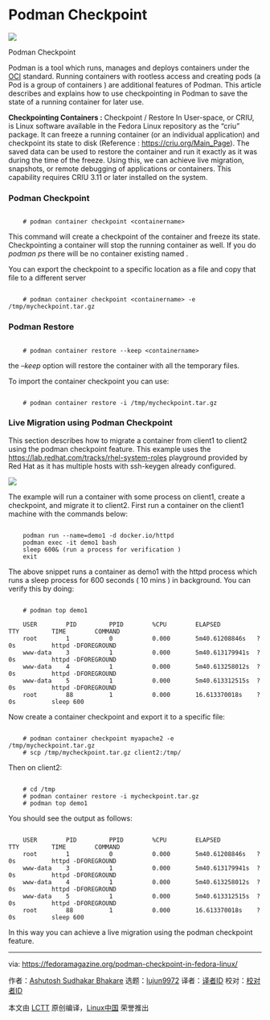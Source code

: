 [#]: subject: "Podman Checkpoint"
[#]: via: "https://fedoramagazine.org/podman-checkpoint-in-fedora-linux/"
[#]: author: "Ashutosh Sudhakar Bhakare https://fedoramagazine.org/author/ashutoshbhakare/"
[#]: collector: "lujun9972"
[#]: translator: " "
[#]: reviewer: " "
[#]: publisher: " "
[#]: url: " "

Podman Checkpoint
======

![][1]

Podman Checkpoint

Podman is a tool which runs, manages and deploys containers under the [OCI][2] standard. Running containers with rootless access and creating pods (a Pod is a group of containers ) are additional features of Podman. This article describes and explains how to use checkpointing in Podman to save the state of a running container for later use.

**Checkpointing Containers :** Checkpoint / Restore In User-space, or CRIU, is Linux software available in the Fedora Linux repository as the “criu” package. It can freeze a running container (or an individual application) and checkpoint its state to disk (Reference : <https://criu.org/Main_Page>). The saved data can be used to restore the container and run it exactly as it was during the time of the freeze. Using this, we can achieve live migration, snapshots, or remote debugging of applications or containers. This capability requires CRIU 3.11 or later installed on the system.

### Podman Checkpoint

```

    # podman container checkpoint <containername>

```

This command will create a checkpoint of the container and freeze its state. Checkpointing a container will stop the running container as well. If you do _podman ps_ there will be no container existing named <containername>.

You can export the checkpoint to a specific location as a file and copy that file to a different server

```

    # podman container checkpoint <containername> -e /tmp/mycheckpoint.tar.gz

```

### Podman Restore

```

    # podman container restore --keep <containername>

```

the _–keep_ option will restore the container with all the temporary files.

To import the container checkpoint you can use:

```

    # podman container restore -i /tmp/mycheckpoint.tar.gz

```

### Live Migration using Podman Checkpoint

This section describes how to migrate a container from client1 to client2 using the podman checkpoint feature. This example uses the <https://lab.redhat.com/tracks/rhel-system-roles> playground provided by Red Hat as it has multiple hosts with ssh-keygen already configured.

![][3]

The example will run a container with some process on client1, create a checkpoint, and migrate it to client2. First run a container on the client1 machine with the commands below:

```

    podman run --name=demo1 -d docker.io/httpd
    podman exec -it demo1 bash
    sleep 600& (run a process for verification )
    exit

```

The above snippet runs a container as demo1 with the httpd process which runs a sleep process for 600 seconds ( 10 mins ) in background. You can verify this by doing:

```

    # podman top demo1

    USER        PID         PPID        %CPU        ELAPSED          TTY         TIME        COMMAND
    root        1           0           0.000       5m40.61208846s   ?           0s          httpd -DFOREGROUND
    www-data    3           1           0.000       5m40.613179941s  ?           0s          httpd -DFOREGROUND
    www-data    4           1           0.000       5m40.613258012s  ?           0s          httpd -DFOREGROUND
    www-data    5           1           0.000       5m40.613312515s  ?           0s          httpd -DFOREGROUND
    root        88          1           0.000       16.613370018s    ?           0s          sleep 600

```

Now create a container checkpoint and export it to a specific file:

```

    # podman container checkpoint myapache2 -e /tmp/mycheckpoint.tar.gz
    # scp /tmp/mycheckpoint.tar.gz client2:/tmp/

```

Then on client2:

```

    # cd /tmp
    # podman container restore -i mycheckpoint.tar.gz
    # podman top demo1

```

You should see the output as follows:

```

    USER        PID         PPID        %CPU        ELAPSED          TTY         TIME        COMMAND
    root        1           0           0.000       5m40.61208846s   ?           0s          httpd -DFOREGROUND
    www-data    3           1           0.000       5m40.613179941s  ?           0s          httpd -DFOREGROUND
    www-data    4           1           0.000       5m40.613258012s  ?           0s          httpd -DFOREGROUND
    www-data    5           1           0.000       5m40.613312515s  ?           0s          httpd -DFOREGROUND
    root        88          1           0.000       16.613370018s    ?           0s          sleep 600

```

In this way you can achieve a live migration using the podman checkpoint feature.

--------------------------------------------------------------------------------

via: https://fedoramagazine.org/podman-checkpoint-in-fedora-linux/

作者：[Ashutosh Sudhakar Bhakare][a]
选题：[lujun9972][b]
译者：[译者ID](https://github.com/译者ID)
校对：[校对者ID](https://github.com/校对者ID)

本文由 [LCTT](https://github.com/LCTT/TranslateProject) 原创编译，[Linux中国](https://linux.cn/) 荣誉推出

[a]: https://fedoramagazine.org/author/ashutoshbhakare/
[b]: https://github.com/lujun9972
[1]: https://fedoramagazine.org/wp-content/uploads/2023/02/podman_checkpoint-1-816x345.jpg
[2]: https://opencontainers.org/
[3]: https://fedoramagazine.org/wp-content/uploads/2023/02/podman_checkpoint_orig-1024x334.png

